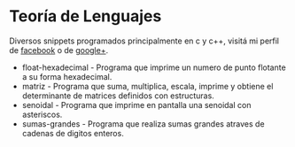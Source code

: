 # Teoría de Lenguajes

Diversos snippets programados principalmente en c y c++, visitá mi perfil de [facebook](http://www.facebook.com/wafto) 
o de [google+](https://plus.google.com/105992688186668382970/posts).

+ float-hexadecimal - Programa que imprime un numero de punto flotante a su forma hexadecimal.
+ matriz - Programa que suma, multiplica, escala, imprime y obtiene el determinante de matrices definidos con estructuras.
+ senoidal - Programa que imprime en pantalla una senoidal con asteriscos.
+ sumas-grandes - Programa que realiza sumas grandes atraves de cadenas de digitos enteros.

